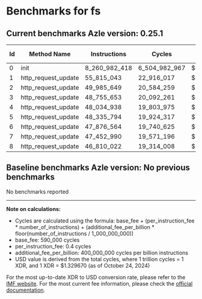 # Benchmarks for fs

## Current benchmarks Azle version: 0.25.1

| Id  | Method Name         | Instructions  | Cycles        | USD           | USD/Million Calls |
| --- | ------------------- | ------------- | ------------- | ------------- | ----------------- |
| 0   | init                | 8_260_982_418 | 6_504_982_967 | $0.0086494807 | $8_649.48         |
| 1   | http_request_update | 55_815_043    | 22_916_017    | $0.0000304707 | $30.47            |
| 2   | http_request_update | 49_985_649    | 20_584_259    | $0.0000273703 | $27.37            |
| 3   | http_request_update | 48_755_653    | 20_092_261    | $0.0000267161 | $26.71            |
| 4   | http_request_update | 48_034_938    | 19_803_975    | $0.0000263328 | $26.33            |
| 5   | http_request_update | 48_335_794    | 19_924_317    | $0.0000264928 | $26.49            |
| 6   | http_request_update | 47_876_564    | 19_740_625    | $0.0000262485 | $26.24            |
| 7   | http_request_update | 47_452_990    | 19_571_196    | $0.0000260232 | $26.02            |
| 8   | http_request_update | 46_810_022    | 19_314_008    | $0.0000256813 | $25.68            |

## Baseline benchmarks Azle version: No previous benchmarks

No benchmarks reported

---

**Note on calculations:**

- Cycles are calculated using the formula: base_fee + (per_instruction_fee \* number_of_instructions) + (additional_fee_per_billion \* floor(number_of_instructions / 1_000_000_000))
- base_fee: 590_000 cycles
- per_instruction_fee: 0.4 cycles
- additional_fee_per_billion: 400_000_000 cycles per billion instructions
- USD value is derived from the total cycles, where 1 trillion cycles = 1 XDR, and 1 XDR = $1.329670 (as of October 24, 2024)

For the most up-to-date XDR to USD conversion rate, please refer to the [IMF website](https://www.imf.org/external/np/fin/data/rms_sdrv.aspx).
For the most current fee information, please check the [official documentation](https://internetcomputer.org/docs/current/developer-docs/gas-cost#execution).
